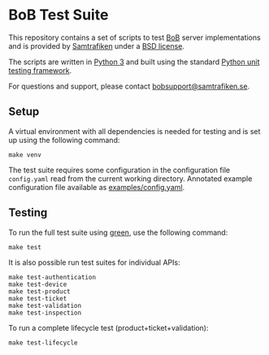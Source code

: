 # BoB Test Suite

This repository contains a set of scripts to test [BoB](http://http://bob.samtrafiken.se/) server implementations and is provided by [Samtrafiken](https://samtrafiken.se/) under a [BSD license](LICENSE).

The scripts are written in [Python 3](https://www.python.org/) and built using the standard [Python unit testing framework](https://docs.python.org/3/library/unittest.html).

For questions and support, please contact [bobsupport@samtrafiken.se](mailto:bobsupport@samtrafiken.se).


## Setup

A virtual environment with all dependencies is needed for testing and is set up using the following command:

    make venv

The test suite requires some configuration in the configuration file ``config.yaml`` read from the current working directory. Annotated example configuration file available as [examples/config.yaml](examples/config.yaml).


## Testing

To run the full test suite using [green](https://github.com/CleanCut/green), use the following command:

    make test

It is also possible run test suites for individual APIs:

    make test-authentication
    make test-device
    make test-product
    make test-ticket
    make test-validation
    make test-inspection

To run a complete lifecycle test (product+ticket+validation):

    make test-lifecycle
